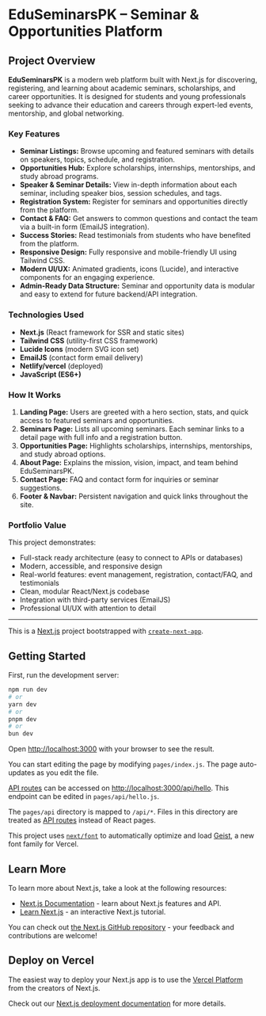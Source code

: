 # EduSeminarsPK – Seminar & Opportunities Platform

## Project Overview

**EduSeminarsPK** is a modern web platform built with Next.js for discovering, registering, and learning about academic seminars, scholarships, and career opportunities. It is designed for students and young professionals seeking to advance their education and careers through expert-led events, mentorship, and global networking.

### Key Features

- **Seminar Listings:** Browse upcoming and featured seminars with details on speakers, topics, schedule, and registration.
- **Opportunities Hub:** Explore scholarships, internships, mentorships, and study abroad programs.
- **Speaker & Seminar Details:** View in-depth information about each seminar, including speaker bios, session schedules, and tags.
- **Registration System:** Register for seminars and opportunities directly from the platform.
- **Contact & FAQ:** Get answers to common questions and contact the team via a built-in form (EmailJS integration).
- **Success Stories:** Read testimonials from students who have benefited from the platform.
- **Responsive Design:** Fully responsive and mobile-friendly UI using Tailwind CSS.
- **Modern UI/UX:** Animated gradients, icons (Lucide), and interactive components for an engaging experience.
- **Admin-Ready Data Structure:** Seminar and opportunity data is modular and easy to extend for future backend/API integration.

### Technologies Used

- **Next.js** (React framework for SSR and static sites)
- **Tailwind CSS** (utility-first CSS framework)
- **Lucide Icons** (modern SVG icon set)
- **EmailJS** (contact form email delivery)
- **Netlify/vercel** (deployed)
- **JavaScript (ES6+)**

### How It Works

1. **Landing Page:** Users are greeted with a hero section, stats, and quick access to featured seminars and opportunities.
2. **Seminars Page:** Lists all upcoming seminars. Each seminar links to a detail page with full info and a registration button.
3. **Opportunities Page:** Highlights scholarships, internships, mentorships, and study abroad options.
4. **About Page:** Explains the mission, vision, impact, and team behind EduSeminarsPK.
5. **Contact Page:** FAQ and contact form for inquiries or seminar suggestions.
6. **Footer & Navbar:** Persistent navigation and quick links throughout the site.

### Portfolio Value

This project demonstrates:

- Full-stack ready architecture (easy to connect to APIs or databases)
- Modern, accessible, and responsive design
- Real-world features: event management, registration, contact/FAQ, and testimonials
- Clean, modular React/Next.js codebase
- Integration with third-party services (EmailJS)
- Professional UI/UX with attention to detail

---

This is a [Next.js](https://nextjs.org) project bootstrapped with [`create-next-app`](https://nextjs.org/docs/pages/api-reference/create-next-app).

## Getting Started

First, run the development server:

```bash
npm run dev
# or
yarn dev
# or
pnpm dev
# or
bun dev
```

Open [http://localhost:3000](http://localhost:3000) with your browser to see the result.

You can start editing the page by modifying `pages/index.js`. The page auto-updates as you edit the file.

[API routes](https://nextjs.org/docs/pages/building-your-application/routing/api-routes) can be accessed on [http://localhost:3000/api/hello](http://localhost:3000/api/hello). This endpoint can be edited in `pages/api/hello.js`.

The `pages/api` directory is mapped to `/api/*`. Files in this directory are treated as [API routes](https://nextjs.org/docs/pages/building-your-application/routing/api-routes) instead of React pages.

This project uses [`next/font`](https://nextjs.org/docs/pages/building-your-application/optimizing/fonts) to automatically optimize and load [Geist](https://vercel.com/font), a new font family for Vercel.

## Learn More

To learn more about Next.js, take a look at the following resources:

- [Next.js Documentation](https://nextjs.org/docs) - learn about Next.js features and API.
- [Learn Next.js](https://nextjs.org/learn-pages-router) - an interactive Next.js tutorial.

You can check out [the Next.js GitHub repository](https://github.com/vercel/next.js) - your feedback and contributions are welcome!

## Deploy on Vercel

The easiest way to deploy your Next.js app is to use the [Vercel Platform](https://vercel.com/new?utm_medium=default-template&filter=next.js&utm_source=create-next-app&utm_campaign=create-next-app-readme) from the creators of Next.js.

Check out our [Next.js deployment documentation](https://nextjs.org/docs/pages/building-your-application/deploying) for more details.

